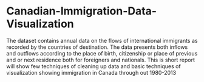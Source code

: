 # Canadian-Immigration-Data-Visualization
The dataset contains annual data on the flows of international immigrants as recorded by the countries of destination. The data presents both inflows and outflows according to the place of birth, citizenship or place of previous and or next residence both for foreigners and nationals.
This is short report will show few techniques of cleaning up data and basic techniques of visualization showing immigration in Canada through out 1980-2013
